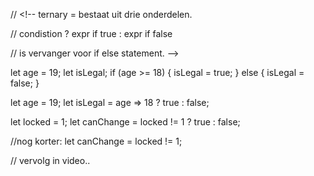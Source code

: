 // <!-- ternary = bestaat uit drie onderdelen.

// condistion ? expr if true : expr if false

// is vervanger voor if else statement. -->

let age = 19;
let isLegal;
if (age >= 18) {
isLegal = true;
} else {
isLegal = false;
}


let age = 19;
let isLegal = age => 18 ? true : false;

let locked = 1;
let canChange = locked != 1 ? true : false;

//nog korter:
let canChange = locked != 1;

// vervolg in video..
